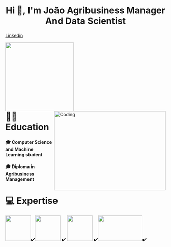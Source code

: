 # <h1 align="center">Hi 👋, I'm João Agribusiness Manager And Data Scientist</h1>
<a href="https://www.linkedin.com/in/joaopaulobell/" class="button big">Linkedin</a>

<img align= "left" height="215" src= "https://github-readme-stats.vercel.app/api?username=joaopaulobell&show_icons=true&theme=blue-green"></img>
<img align="right" alt="Coding" width="350" height="250" src="https://cdn.dribbble.com/users/2441144/screenshots/6176533/media/d56661802f6ac3c936ea43fde2b2bbd2.gif">
<br/><br/><br/><br/><br/><br/><br/><br/><br/><br/>

#  :man_student: Education
#### 🎓 Computer Science and Machine Learning student
#### 🎓 Diploma in Agribusiness Management

#  💻 Expertise
 <img src="https://cdn.jsdelivr.net/gh/devicons/devicon/icons/python/python-original-wordmark.svg" width="80" height="80"/>✔️<img src="https://cdn.jsdelivr.net/gh/devicons/devicon/icons/r/r-original.svg" width="80" height="80" />  ✔️  <img src="https://cdn.jsdelivr.net/gh/devicons/devicon/icons/arduino/arduino-original-wordmark.svg" width="80" height="80"/> ✔️<img src= "https://cdn.icon-icons.com/icons2/2699/PNG/512/microsoft_powerbi_logo_icon_169958.png" width="140" height="80" />✔️

